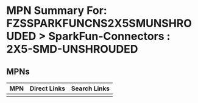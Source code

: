 



# MPN Summary For: FZSSPARKFUNCNS2X5SMUNSHROUDED > SparkFun-Connectors : 2X5-SMD-UNSHROUDED

## MPNs
  

|MPN|Direct Links|Search Links|
| :--- | :--- | :--- |
||||

